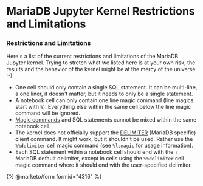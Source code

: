 # MariaDB Jupyter Kernel Restrictions and Limitations

### Restrictions and Limitations

Here's a list of the current restrictions and limitations of the MariaDB Jupyter kernel. Trying to stretch what we listed here is at your own risk, the results and the behavior of the kernel might be at the mercy of the universe :-)

* One cell should only contain a single SQL statement. It can be multi-line, a one liner, it doesn't matter, but it needs to only be a single statement.
* A notebook cell can only contain one line magic command (line magics start with `%`). Everything else within the same cell below the line magic command will be ignored.
* [Magic commands](mariadb-jupyter-kernel-magic-commands.md) and SQL statements cannot be mixed within the same notebook cell.
* The kernel does not officially support the [DELIMITER](https://app.gitbook.com/s/SsmexDFPv2xG2OTyO5yV/clients-and-utilities/mariadb-client/delimiters) (MariaDB specific) client command. It might work, but it shouldn't be used. Rather use the `%%delimiter` cell magic command (see `%lsmagic` for usage information).
* Each SQL statement within a notebook cell should end with the `;` MariaDB default delimiter, except in cells using the `%%delimiter` cell magic command where it should end with the user-specified delimiter.

{% @marketo/form formid="4316" %}
